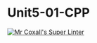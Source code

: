 # Unit5-01-CPP
[![Mr Coxall's Super Linter](https://github.com/ICS3U-Programming-MarcusW/Unit5-01-CPP/workflows/Mr%20Coxall's%20Super%20Linter/badge.svg)](https://github.com/ICS3U-Programming-MarcusW/Unit5-01-CPP/actions/)
